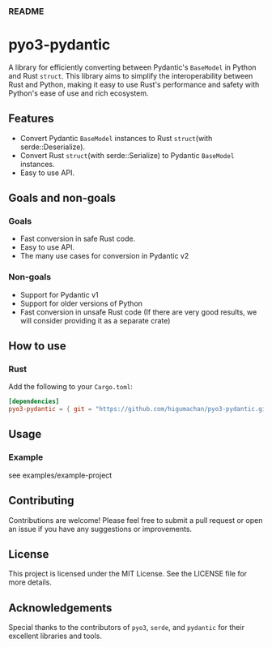 ### README

# pyo3-pydantic

A library for efficiently converting between Pydantic's `BaseModel` in Python and Rust `struct`. This library aims to
simplify the interoperability between Rust and Python, making it easy to use Rust's performance and safety with Python's
ease of use and rich ecosystem.

## Features

- Convert Pydantic `BaseModel` instances to Rust `struct`(with serde::Deserialize).
- Convert Rust `struct`(with serde::Serialize) to Pydantic `BaseModel` instances.
- Easy to use API.

## Goals and non-goals

### Goals

- Fast conversion in safe Rust code.
- Easy to use API.
- The many use cases for conversion in Pydantic v2

### Non-goals

- Support for Pydantic v1
- Support for older versions of Python
- Fast conversion in unsafe Rust code (If there are very good results, we will consider providing it as a separate
  crate)

## How to use

### Rust

Add the following to your `Cargo.toml`:

```toml
[dependencies]
pyo3-pydantic = { git = "https://github.com/higumachan/pyo3-pydantic.git" }
```

## Usage

### Example

see examples/example-project

## Contributing

Contributions are welcome! Please feel free to submit a pull request or open an issue if you have any suggestions or
improvements.

## License

This project is licensed under the MIT License. See the LICENSE file for more details.

## Acknowledgements

Special thanks to the contributors of `pyo3`, `serde`, and `pydantic` for their excellent libraries and tools.

